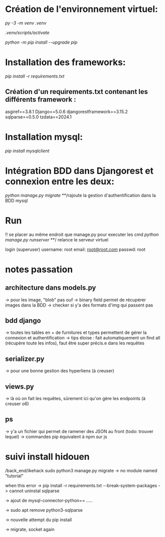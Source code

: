 # Création de l'environnement virtuel:

_py -3 -m venv .venv_

_.venv/scripts/activate_

_python -m pip install --upgrade pip_

# Installation des frameworks:
_pip install -r requirements.txt_

## Création d'un requirements.txt contenant les différents framework : 
asgiref==3.8.1
Django==5.0.6
djangorestframework==3.15.2
sqlparse==0.5.0
tzdata==2024.1

# Installation mysql:
_pip install mysqlclient_

# Intégration BDD dans Djangorest et connexion entre les deux:

_python manage.py migrate_  **/rajoute la gestion d'authentification dans la BDD mysql

# Run
!! se placer au même endroit que manage.py pour executer les cmd
_python manage.py runserver_  **/ relance le serveur virtuel

login (superuser)
username: root
email: root@root.com
passwd: root

# notes passation
## architecture dans models.py
-> pour les image, "blob" pas ouf
-> binary field permet de récupérer images dans la BDD
-> checker si y'a des formats d'img qui passent pas

## bdd django
-> toutes les tables en + de furnitures et types permettent de gérer la connexion et authentification
-> tips éloise : fait automatiquement un find all (récupère toute les infos), faut être super précis.e dans les requêtes

## serializer.py
-> pour une bonne gestion des hyperliens (à creuser)

## views.py
-> là où on fait les requêtes, sûrement ici qu'on gère les endpoints (à creuser o6)

## ps
-> y'a un fichier qui permet de ramener des JSON au front (todo: trouver lequel)
-> commandes pip équivalent à npm sur js


# suivi install hidouen
/back_end/ikehack
sudo python3 manage.py migrate
-> no module named "tutorial"

when this error
-> pip install -r requirements.txt --break-system-packages
-> cannot uninstal sqlparse

-> ajout de mysql-connector-python== .....

-> sudo apt remove python3-sqlparse

-> nouvelle attempt du pip install

-> migrate, socket again